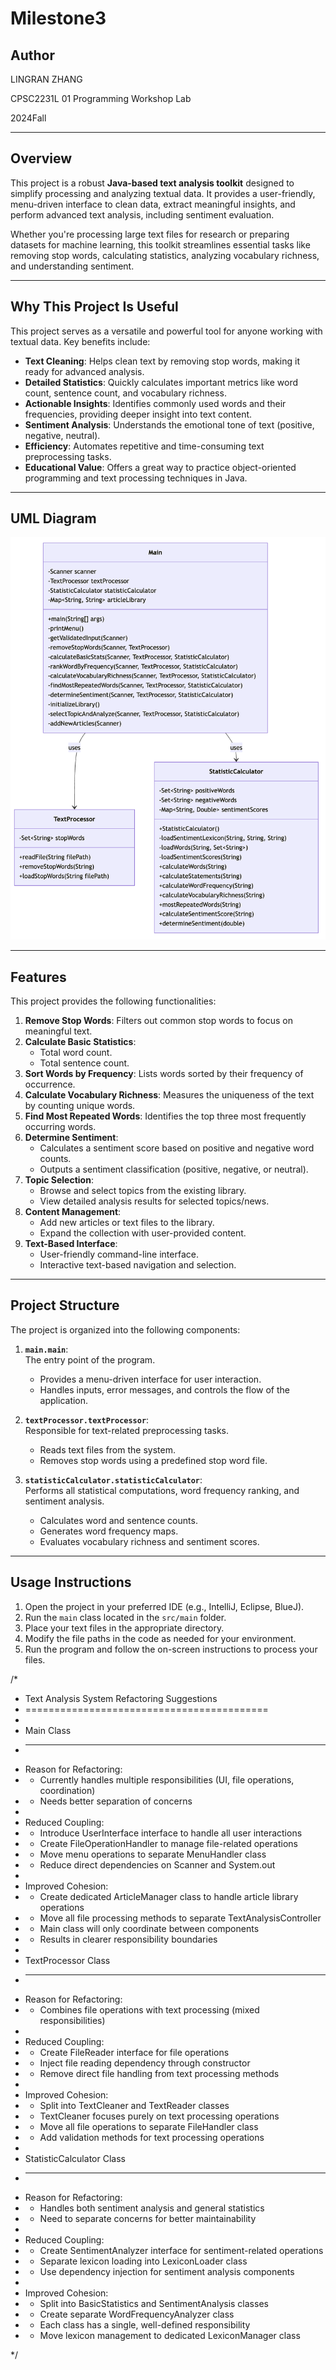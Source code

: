 # Milestone3

## Author
LINGRAN ZHANG  

CPSC2231L 01 Programming Workshop Lab  

2024Fall  

---

## Overview

This project is a robust **Java-based text analysis toolkit** designed to simplify processing and analyzing textual data. It provides a user-friendly, menu-driven interface to clean data, extract meaningful insights, and perform advanced text analysis, including sentiment evaluation.

Whether you're processing large text files for research or preparing datasets for machine learning, this toolkit streamlines essential tasks like removing stop words, calculating statistics, analyzing vocabulary richness, and understanding sentiment.

---

## Why This Project Is Useful

This project serves as a versatile and powerful tool for anyone working with textual data. Key benefits include:

- **Text Cleaning**: Helps clean text by removing stop words, making it ready for advanced analysis.
- **Detailed Statistics**: Quickly calculates important metrics like word count, sentence count, and vocabulary richness.
- **Actionable Insights**: Identifies commonly used words and their frequencies, providing deeper insight into text content.
- **Sentiment Analysis**: Understands the emotional tone of text (positive, negative, neutral).
- **Efficiency**: Automates repetitive and time-consuming text preprocessing tasks.
- **Educational Value**: Offers a great way to practice object-oriented programming and text processing techniques in Java.

---

## UML Diagram
![UML Diagram](https://github.com/Lingran0/Milestone3/blob/main/UML%20Diagram.png?raw=true)

---

## Features

This project provides the following functionalities:

1. **Remove Stop Words**: Filters out common stop words to focus on meaningful text.
2. **Calculate Basic Statistics**:
   - Total word count.
   - Total sentence count.
3. **Sort Words by Frequency**: Lists words sorted by their frequency of occurrence.
4. **Calculate Vocabulary Richness**: Measures the uniqueness of the text by counting unique words.
5. **Find Most Repeated Words**: Identifies the top three most frequently occurring words.
6. **Determine Sentiment**:
   - Calculates a sentiment score based on positive and negative word counts.
   - Outputs a sentiment classification (positive, negative, or neutral).
7. **Topic Selection**:  
   - Browse and select topics from the existing library.  
   - View detailed analysis results for selected topics/news.  
8. **Content Management**:  
   - Add new articles or text files to the library.  
   - Expand the collection with user-provided content.  
9. **Text-Based Interface**:  
   - User-friendly command-line interface.  
   - Interactive text-based navigation and selection.  

---

## Project Structure

The project is organized into the following components:

1. **`main.main`**:  
   The entry point of the program.  
   - Provides a menu-driven interface for user interaction.
   - Handles inputs, error messages, and controls the flow of the application.

2. **`textProcessor.textProcessor`**:  
   Responsible for text-related preprocessing tasks.  
   - Reads text files from the system.
   - Removes stop words using a predefined stop word file.

3. **`statisticCalculator.statisticCalculator`**:  
   Performs all statistical computations, word frequency ranking, and sentiment analysis.  
   - Calculates word and sentence counts.
   - Generates word frequency maps.
   - Evaluates vocabulary richness and sentiment scores.

---

## Usage Instructions
1. Open the project in your preferred IDE (e.g., IntelliJ, Eclipse, BlueJ).
2. Run the `main` class located in the `src/main` folder.
3.  Place your text files in the appropriate directory.
4. Modify the file paths in the code as needed for your environment.
5. Run the program and follow the on-screen instructions to process your files.

/*  
 * Text Analysis System Refactoring Suggestions  
 * ==========================================  
 *   
 * Main Class  
 * ----------  
 * Reason for Refactoring:  
 * - Currently handles multiple responsibilities (UI, file operations, coordination)  
 * - Needs better separation of concerns  
 *   
 * Reduced Coupling:  
 * - Introduce UserInterface interface to handle all user interactions  
 * - Create FileOperationHandler to manage file-related operations  
 * - Move menu operations to separate MenuHandler class  
 * - Reduce direct dependencies on Scanner and System.out  
 *   
 * Improved Cohesion:  
 * - Create dedicated ArticleManager class to handle article library operations  
 * - Move all file processing methods to separate TextAnalysisController  
 * - Main class will only coordinate between components  
 * - Results in clearer responsibility boundaries  
 *   
 * TextProcessor Class  
 * ------------------  
 * Reason for Refactoring:  
 * - Combines file operations with text processing (mixed responsibilities)  
 *   
 * Reduced Coupling:  
 * - Create FileReader interface for file operations  
 * - Inject file reading dependency through constructor  
 * - Remove direct file handling from text processing methods  
 *   
 * Improved Cohesion:  
 * - Split into TextCleaner and TextReader classes  
 * - TextCleaner focuses purely on text processing operations  
 * - Move all file operations to separate FileHandler class  
 * - Add validation methods for text processing operations  
 *   
 * StatisticCalculator Class  
 * ------------------------  
 * Reason for Refactoring:  
 * - Handles both sentiment analysis and general statistics  
 * - Need to separate concerns for better maintainability  
 *   
 * Reduced Coupling:  
 * - Create SentimentAnalyzer interface for sentiment-related operations  
 * - Separate lexicon loading into LexiconLoader class  
 * - Use dependency injection for sentiment analysis components  
 *   
 * Improved Cohesion:  
 * - Split into BasicStatistics and SentimentAnalysis classes  
 * - Create separate WordFrequencyAnalyzer class  
 * - Each class has a single, well-defined responsibility  
 * - Move lexicon management to dedicated LexiconManager class  

 */
